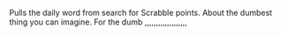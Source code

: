 Pulls the daily word from search for Scrabble points. About the dumbest thing you can imagine. For the dumb ,,,,,,,,,,,,,,,,,,,
